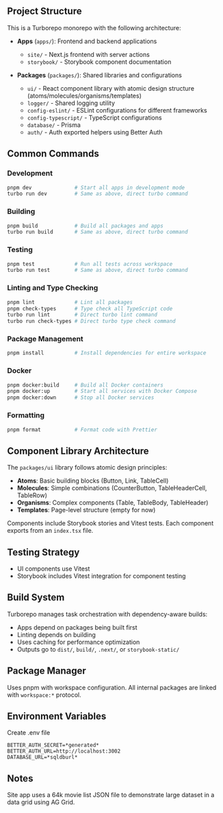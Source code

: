 ## Project Structure

This is a Turborepo monorepo with the following architecture:

- **Apps** (`apps/`): Frontend and backend applications
  - `site/` - Next.js frontend with server actions
  - `storybook/` - Storybook component documentation

- **Packages** (`packages/`): Shared libraries and configurations
  - `ui/` - React component library with atomic design structure (atoms/molecules/organisms/templates)
  - `logger/` - Shared logging utility
  - `config-eslint/` - ESLint configurations for different frameworks
  - `config-typescript/` - TypeScript configurations
  - `database/` - Prisma
  - `auth/` - Auth exported helpers using Better Auth

## Common Commands

### Development
```bash
pnpm dev              # Start all apps in development mode
turbo run dev         # Same as above, direct turbo command
```

### Building
```bash
pnpm build            # Build all packages and apps
turbo run build       # Same as above, direct turbo command
```

### Testing
```bash
pnpm test             # Run all tests across workspace
turbo run test        # Same as above, direct turbo command
```

### Linting and Type Checking
```bash
pnpm lint             # Lint all packages
pnpm check-types      # Type check all TypeScript code
turbo run lint        # Direct turbo lint command
turbo run check-types # Direct turbo type check command
```

### Package Management
```bash
pnpm install          # Install dependencies for entire workspace
```

### Docker
```bash
pnpm docker:build     # Build all Docker containers
pnpm docker:up        # Start all services with Docker Compose
pnpm docker:down      # Stop all Docker services
```

### Formatting
```bash
pnpm format           # Format code with Prettier
```

## Component Library Architecture

The `packages/ui` library follows atomic design principles:
- **Atoms**: Basic building blocks (Button, Link, TableCell)
- **Molecules**: Simple combinations (CounterButton, TableHeaderCell, TableRow)
- **Organisms**: Complex components (Table, TableBody, TableHeader)
- **Templates**: Page-level structure (empty for now)

Components include Storybook stories and Vitest tests. Each component exports from an `index.tsx` file.

## Testing Strategy

- UI components use Vitest
- Storybook includes Vitest integration for component testing

## Build System

Turborepo manages task orchestration with dependency-aware builds:
- Apps depend on packages being built first
- Linting depends on building
- Uses caching for performance optimization
- Outputs go to `dist/`, `build/`, `.next/`, or `storybook-static/`

## Package Manager

Uses pnpm with workspace configuration. All internal packages are linked with `workspace:*` protocol.

## Environment Variables

Create .env file

```
BETTER_AUTH_SECRET=*generated*
BETTER_AUTH_URL=http://localhost:3002
DATABASE_URL=*sqldburl*
```

## Notes

Site app uses a 64k movie list JSON file to demonstrate large dataset in a data grid using AG Grid.